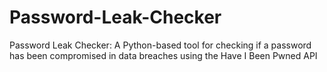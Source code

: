 # Password-Leak-Checker
Password Leak Checker: A Python-based tool for checking if a password has been compromised in data breaches using the Have I Been Pwned API
